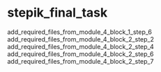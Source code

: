 # stepik_final_task
add_required_files_from_module_4_block_1_step_6
add_required_files_from_module_4_block_2_step_2
add_required_files_from_module_4_block_2_step_4
add_required_files_from_module_4_block_2_step_6
add_required_files_from_module_4_block_2_step_7